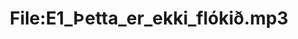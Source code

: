 ---
title: File:E1_Þetta_er_ekki_flókið.mp3
recording of: Þetta er ekki flókið.
reading speed: slow
speaker: E
license: CC0
---